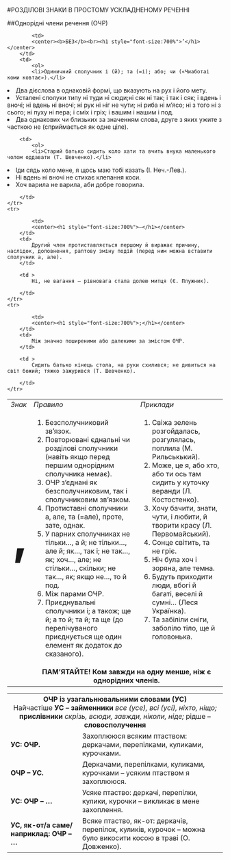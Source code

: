 #РОЗДІЛОВІ ЗНАКИ В ПРОСТОМУ УСКЛАДНЕНОМУ РЕЧЕННІ

##Однорідні члени речення (ОЧР)

<table>
	<tr>
		<td width="10%">
			<i>Знак</i>
		</td>
		<td width="50%">
			<i>Правило</i>
		</td>
		<td width="40%">
			<i>Приклади</i>
		</td>	
	</tr>
	<tr>
		<td class="row-span" rowspan="2">
			<center><h1 style="font-size:700%">’</h1></center>
		</td>
		<td valign="top">
			<ol>
			<li>Безсполучниковий зв’язок.</li>
<li>Повторювані єднальні чи розділові сполучники (навіть якщо перед першим однорідним сполучника немає).</li>
<li>ОЧР з’єднані як безсполучниковим, так і сполучниковим зв’язком.</li>
<li>Протиставні сполучники а, але, та (=але), проте, зате, однак.</li>
<li>У парних сполучниках не тільки…, а й; не тільки…, але й; як…, так і; не так…, як; хоч…, але; не стільки…, скільки; не так…, як; якщо не…, то й под.</li>
<li>Між парами ОЧР.</li>
<li>Приєднувальні сполучники і; а також; ще й; а то й; та й; та ще (до перелічуваного приєднується ще один елемент як додаток до сказаного).</li>
			<ol>
		</td>
		<td valign="top">
			<ol>
			<li>Свіжа зелень розгойдалась, розгулялась, поплила (М. Рильськький).</li>
<li>Може, це я, або хто, або ти ось там сидить у куточку веранди (Л. Костостенко).</li>
<li>Хочу бачити, знати, чути, і любити, й творити красу (Л. Первомайський).</li>
<li>Сонце світить, та не гріє.</li>
<li>Ніч була хоч і зоряна, але темна.</li>
<li>Будуть приходити люди, вбогі й багаті, веселі й сумні… (Леся Українка).</li>
<li>Та забіліли сніги, заболіло тіло, ще й головонька.</li>
</ol>
		</td>	
	</tr>
	<tr>
		<td colspan="2">
			<center><b>ПАМ’ЯТАЙТЕ! Ком завжди на одну менше, ніж є однорідних членів.</b></center>
		</td>	
	</tr>
	<tr>
		
			<td>
			<center><b>БЕЗ</b><br><h1 style="font-size:700%">’</h1></center>
		</td>
		<td>
			<ol>
			<li>Одиничний сполучник і (й); та (=і); або; чи («Чиаботаі коми ковтає»).</li>
<li>Два дієслова в однаковій формі, що вказують на рух і його мету.</li>
<li>Усталені сполуки типу ні туди ні сюди;ні сяк ні так; і так і сяк; і вдень і вночі; ні вдень ні вночі; ні рук ні ніг не чути; ні риба ні м’ясо;
ні з того ні з сього; ні пуху ні пера; і сміх і гріх; і вашим і нашим і под.</li> 
<li>Два однакових чи близьких за значенням слова, друге з яких ужите з часткою не (сприймається як одне ціле).</li>
</ol>
		</td>
		
		<td>
			<ol>
			<li>Старий батько сидить коло хати та вчить внука маленького чолом оддавати (Т. Шевченко).</li>
<li>Іди сядь коло мене, я щось маю тобі казать (І. Неч.-Лев.).</li>
<li>Ні вдень ні вночі не стихає клепання коси.</li>
<li>Хоч варила не варила, аби добре говорила.</li>
</ol>

		</td>	
	</tr>
	<tr>
		
			<td>
			<center><h1 style="font-size:700%">–</h1></center>
		</td>
		<td>
			Другий член протиставляється першому й виражає причину, наслідок, доповнення, раптову зміну подій (перед ним можна вставити сполучник а, але).
		</td>
		
		<td >
			Ні, не вагання – рівновага стала долею митця (Є. Плужник).

		</td>	
	</tr>	
	<tr>
		
			<td>
			<center><h1 style="font-size:700%">;</h1></center>
		</td>
		<td>
			Між значно поширеними або далекими за змістом ОЧР.
		</td>
		
		<td >
			Сидить батько кінець стола, на руки схилився; не дивиться на світ божий; тяжко зажурився (Т. Шевченко).

		</td>	
	</tr>	
</table>

<table>
	<tr>
		<td colspan="2">
			<center><b>ОЧР із узагальнювальними словами (УС)</b><br>
Найчастіше <b>УС – займенники</b> <i>все (усе), всі (усі), ніхто, ніщо;</i><br>
<b>прислівники</b> <i>скрізь, всюди, завжди, ніколи, ніде;</i> рідше – <b>словосполучення</b></center>
		</td>	
	</tr>
	<tr>
		<td>
			<b>УС: ОЧР.</b>
		</td>
		<td>
			Захоплююся всяким птаством: деркачами, перепілками, куликами, курочками.
		</td>	
	</tr>
	<tr>
		<td>
			<b>ОЧР – УС.</b>
		</td>
		<td>
			Деркачами, перепілками, куликами, курочками – усяким птаством я захоплююся.
		</td>	
	</tr>
	<tr>
		<td>
			<b>УС: ОЧР – …</b>
		</td>
		<td>
			Усяке птаство: деркачі, перепілки, кулики, курочки – викликає в мене захоплення.
		</td>	
	</tr>
	<tr>
		<td>
			<b>УС, як-от/а саме/наприклад: ОЧР – …</b>
		</td>
		<td>
			Всяке птаство, як-от: деркачів, перепілок, куликів, курочок – можна було викосити косою в траві (О. Довженко).
		</td>	
	</tr>	
</table>	

